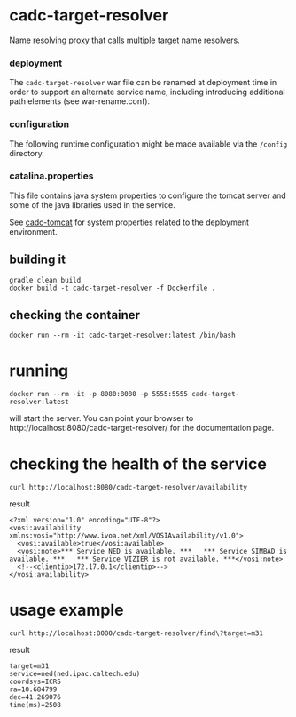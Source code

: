 # cadc-target-resolver
Name resolving proxy that calls multiple target name resolvers.

### deployment
The `cadc-target-resolver` war file can be renamed at deployment time in order to support an alternate service name, including introducing
additional path elements (see war-rename.conf).

### configuration

The following runtime configuration might be made available via the `/config` directory.

### catalina.properties
This file contains java system properties to configure the tomcat server and some of the java libraries used in the service.

See <a href="https://github.com/opencadc/docker-base/tree/master/cadc-tomcat">cadc-tomcat</a>
for system properties related to the deployment environment.


## building it
```
gradle clean build
docker build -t cadc-target-resolver -f Dockerfile .
```

## checking the container
```
docker run --rm -it cadc-target-resolver:latest /bin/bash
```

# running

```
docker run --rm -it -p 8080:8080 -p 5555:5555 cadc-target-resolver:latest
```

will start the server.  You can point your browser to http://localhost:8080/cadc-target-resolver/ for the documentation page.

# checking the health of the service

```
curl http://localhost:8080/cadc-target-resolver/availability
```
result
```
<?xml version="1.0" encoding="UTF-8"?>
<vosi:availability xmlns:vosi="http://www.ivoa.net/xml/VOSIAvailability/v1.0">
  <vosi:available>true</vosi:available>
  <vosi:note>*** Service NED is available. ***   *** Service SIMBAD is available. ***   *** Service VIZIER is not available. ***</vosi:note>
  <!--<clientip>172.17.0.1</clientip>-->
</vosi:availability>
```

# usage example

```
curl http://localhost:8080/cadc-target-resolver/find\?target=m31
```
result

```
target=m31
service=ned(ned.ipac.caltech.edu)
coordsys=ICRS
ra=10.684799
dec=41.269076
time(ms)=2508
```
